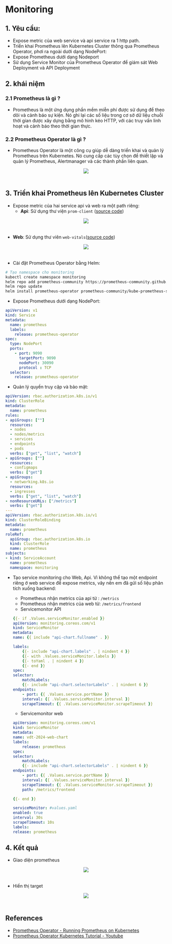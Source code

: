 # Monitoring
## 1. Yêu cầu: 
-   Expose metric của web service và api service ra 1 http path.
-   Triển khai Prometheus lên Kubernetes Cluster thông qua Prometheus Operator, phơi ra ngoài dưới dạng NodePort: 
-   Expose Prometheus dưới dạng Nodeport
-   Sử dụng Service Monitor của Prometheus Operator để giám sát Web Deployment và API Deployment

## 2. khái niệm 
### 2.1 Prometheus là gì ?
-   Prometheus là một ứng dụng phần mềm miễn phí được sử dụng để theo dõi và cảnh báo sự kiện. Nó ghi lại các số liệu trong cơ sở dữ liệu chuỗi thời gian được xây dựng bằng mô hình kéo HTTP, với các truy vấn linh hoạt và cảnh báo theo thời gian thực.
### 2.2 Prometheus Operator  là gì ?
-   Prometheus Operator là một công cụ giúp dễ dàng triển khai và quản lý Prometheus trên Kubernetes. Nó cung cấp các tùy chọn để thiết lập và quản lý Prometheus, Alertmanager và các thành phần liên quan.

<div align="center">
    <img src="../images/operator-workflow.gif"  style="margin-bottom: 20">
</div>  

## 3. Triển khai Prometheus lên Kubernetes Cluster
- Expose metric của hai service api và web ra một path riêng:
  + **Api**: Sử dụng thư viện `prom-client` ([source code](https://github.com/descent1511/vdt2024-api-nodejs/blob/develop/users/src/metrics/index.ts))

<div align="center">
    <img src="../images/backend-metric.png"  style="margin-bottom: 20">
</div>  

  + **Web**: Sử dụng thư viên `web-vitals`([source code](https://github.com/descent1511/vdt2024-vuejs-frontend/blob/develop/src/plugins/webVitals.js))


<div align="center">
    <img src="../images/frontend-metric.png"  style="margin-bottom: 20">
</div>  


-   Cài đặt Prometheus Operator bằng Helm:
```bash 
# Tạo namespace cho monitoring
kubectl create namespace monitoring
helm repo add prometheus-community https://prometheus-community.github.io/helm-charts
helm repo update
helm install prometheus-operator prometheus-community/kube-prometheus-stack -n monitoring
```
-   Expose Prometheus dưới dạng NodePort:
```yaml
apiVersion: v1
kind: Service
metadata:
  name: prometheus
  labels:
    release: prometheus-operator
spec:
  type: NodePort
  ports:
    - port: 9090
      targetPort: 9090
      nodePort: 30090 
      protocol : TCP
  selector:
    release: prometheus-operator
```

-   Quản lý quyền truy cập và bảo mật:

```yaml
apiVersion: rbac.authorization.k8s.io/v1
kind: ClusterRole
metadata:
  name: prometheus
rules:
- apiGroups: [""]
  resources:
  - nodes
  - nodes/metrics
  - services
  - endpoints
  - pods
  verbs: ["get", "list", "watch"]
- apiGroups: [""]
  resources:
  - configmaps
  verbs: ["get"]
- apiGroups:
  - networking.k8s.io
  resources:
  - ingresses
  verbs: ["get", "list", "watch"]
- nonResourceURLs: ["/metrics"]
  verbs: ["get"]
---
apiVersion: rbac.authorization.k8s.io/v1
kind: ClusterRoleBinding
metadata:
  name: prometheus
roleRef:
  apiGroup: rbac.authorization.k8s.io
  kind: ClusterRole
  name: prometheus
subjects:
- kind: ServiceAccount
  name: prometheus
  namespace: monitoring
```

-   Tạo service monitoring cho Web, Api. Vì không thể tạo một endpoint riêng ở web service để expose metrics, vây nên em đã gửi số liệu phân tích xuống backend:
    +   Prometheus nhận metrics của api từ : `/metrics`
    +   Prometheus nhận metrics của web từ: `/metrics/frontend`
    +   Servicemonitor API
    ``` yaml
    {{- if .Values.serviceMonitor.enabled }}
    apiVersion: monitoring.coreos.com/v1
    kind: ServiceMonitor
    metadata:
    name: {{ include "api-chart.fullname" . }}

    labels:
        {{- include "api-chart.labels" . | nindent 4 }}
        {{- with .Values.serviceMonitor.labels }}
        {{- toYaml . | nindent 4 }}
        {{- end }}
    spec:
    selector:
        matchLabels:
        {{- include "api-chart.selectorLabels" . | nindent 6 }}
    endpoints:
        - port: {{ .Values.service.portName }}
        interval: {{ .Values.serviceMonitor.interval }}
        scrapeTimeout: {{ .Values.serviceMonitor.scrapeTimeout }}
    ```
    +   Servicemonitor web
    ```yaml
    apiVersion: monitoring.coreos.com/v1
    kind: ServiceMonitor
    metadata:
    name: vdt-2024-web-chart
    labels:
        release: prometheus
    spec:
    selector:
        matchLabels:
        {{- include "api-chart.selectorLabels" . | nindent 6 }}
    endpoints:
        - port: {{ .Values.service.portName }}
        interval: {{ .Values.serviceMonitor.interval }}
        scrapeTimeout: {{ .Values.serviceMonitor.scrapeTimeout }}
        path: /metrics/frontend

    {{- end }}
    ```

    ```yaml
    serviceMonitor: #values.yaml
    enabled: true
    interval: 30s
    scrapeTimeout: 10s
    labels:
    release: prometheus
    ```
## 4. Kết quả 
- Giao diện prometheus
<div align="center">
    <img src="../images/prometheus-ui.png"  style="margin-bottom: 20">
</div>  

- Hiển thị target
<div align="center">
    <img src="../images/prometheus-target.png"  style="margin-bottom: 20">
</div>  

## References
- [Prometheus Operator - Running Prometheus on Kubernetes](https://prometheus-operator.dev/docs/prologue/introduction/)
- [Prometheus Operator Kubernetes Tutorial - Youtube](https://www.youtube.com/watch?v=HOmdYtsB950)

